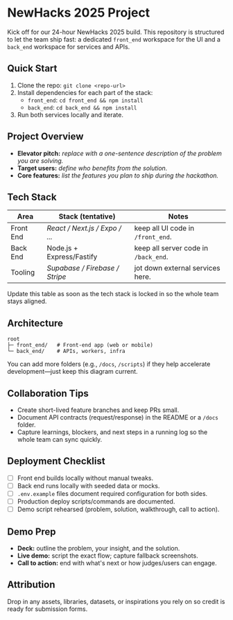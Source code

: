 # NewHacks 2025 Project

Kick off for our 24-hour NewHacks 2025 build. This repository is structured to let the team ship fast: a dedicated `front_end` workspace for the UI and a `back_end` workspace for services and APIs.

## Quick Start

1. Clone the repo: `git clone <repo-url>`
2. Install dependencies for each part of the stack:
   - `front_end`: `cd front_end && npm install`
   - `back_end`: `cd back_end && npm install`
3. Run both services locally and iterate.

## Project Overview

- **Elevator pitch:** _replace with a one-sentence description of the problem you are solving._
- **Target users:** _define who benefits from the solution._
- **Core features:** _list the features you plan to ship during the hackathon._

## Tech Stack

| Area      | Stack (tentative)              | Notes                                |
|-----------|--------------------------------|--------------------------------------|
| Front End | _React / Next.js / Expo / ..._ | keep all UI code in `/front_end`.    |
| Back End  | Node.js + Express/Fastify      | keep all server code in `/back_end`. |
| Tooling   | _Supabase / Firebase / Stripe_ | jot down external services here.     |

Update this table as soon as the tech stack is locked in so the whole team stays aligned.

## Architecture

```text
root
├─ front_end/   # Front-end app (web or mobile)
└─ back_end/    # APIs, workers, infra
```

You can add more folders (e.g., `/docs`, `/scripts`) if they help accelerate development—just keep this diagram current.

## Collaboration Tips

- Create short-lived feature branches and keep PRs small.
- Document API contracts (request/response) in the README or a `/docs` folder.
- Capture learnings, blockers, and next steps in a running log so the whole team can sync quickly.

## Deployment Checklist

- [ ] Front end builds locally without manual tweaks.
- [ ] Back end runs locally with seeded data or mocks.
- [ ] `.env.example` files document required configuration for both sides.
- [ ] Production deploy scripts/commands are documented.
- [ ] Demo script rehearsed (problem, solution, walkthrough, call to action).

## Demo Prep

- **Deck:** outline the problem, your insight, and the solution.
- **Live demo:** script the exact flow; capture fallback screenshots.
- **Call to action:** end with what's next or how judges/users can engage.

## Attribution

Drop in any assets, libraries, datasets, or inspirations you rely on so credit is ready for submission forms.
